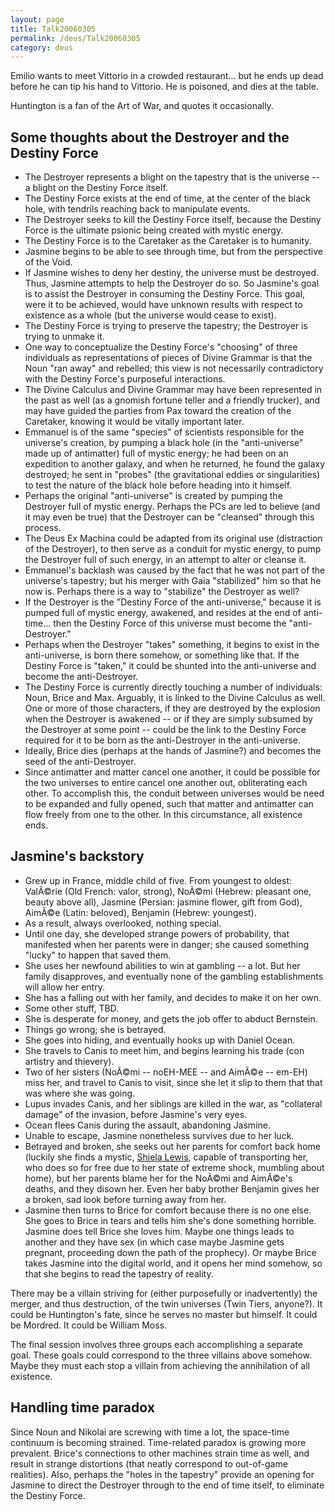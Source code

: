 ```yaml
---
layout: page
title: Talk20060305
permalink: /deus/Talk20060305
category: deus
---
```

Emilio wants to meet Vittorio in a crowded restaurant... but he ends up dead before he can tip his hand to Vittorio. He is poisoned, and dies at the table.

Huntington is a fan of the Art of War, and quotes it occasionally.

## Some thoughts about the Destroyer and the Destiny Force
* The Destroyer represents a blight on the tapestry that is the universe -- a blight on the Destiny Force itself.
* The Destiny Force exists at the end of time, at the center of the black hole, with tendrils reaching back to manipulate events.
* The Destroyer seeks to kill the Destiny Force itself, because the Destiny Force is the ultimate psionic being created with mystic energy.
* The Destiny Force is to the Caretaker as the Caretaker is to humanity.
* Jasmine begins to be able to see through time, but from the perspective of the Void.
* If Jasmine wishes to deny her destiny, the universe must be destroyed. Thus, Jasmine attempts to help the Destroyer do so. So Jasmine's goal is to assist the Destroyer in consuming the Destiny Force. This goal, were it to be achieved, would have unknown results with respect to existence as a whole (but the universe would cease to exist).
* The Destiny Force is trying to preserve the tapestry; the Destroyer is trying to unmake it.
* One way to conceptualize the Destiny Force's &quot;choosing&quot; of three individuals as representations of pieces of Divine Grammar is that the Noun &quot;ran away&quot; and rebelled; this view is not necessarily contradictory with the Destiny Force's purposeful interactions.
* The Divine Calculus and Divine Grammar may have been represented in the past as well (as a gnomish fortune teller and a friendly trucker), and may have guided the parties from Pax toward the creation of the Caretaker, knowing it would be vitally important later.
* Emmanuel is of the same &quot;species&quot; of scientists responsible for the universe's creation, by pumping a black hole (in the &quot;anti-universe&quot; made up of antimatter) full of mystic energy; he had been on an expedition to another galaxy, and when he returned, he found the galaxy destroyed; he sent in &quot;probes&quot; (the gravitational eddies or singularities) to test the nature of the black hole before heading into it himself.
* Perhaps the original &quot;anti-universe&quot; is created by pumping the Destroyer full of mystic energy. Perhaps the PCs are led to believe (and it may even be true) that the Destroyer can be &quot;cleansed&quot; through this process.
* The Deus Ex Machina could be adapted from its original use (distraction of the Destroyer), to then serve as a conduit for mystic energy, to pump the Destroyer full of such energy, in an attempt to alter or cleanse it.
* Emmanuel's backlash was caused by the fact that he was not part of the universe's tapestry; but his merger with Gaia &quot;stabilized&quot; him so that he now is. Perhaps there is a way to &quot;stabilize&quot; the Destroyer as well?
* If the Destroyer is the &quot;Destiny Force of the anti-universe,&quot; because it is pumped full of mystic energy, awakened, and resides at the end of anti-time... then the Destiny Force of this universe must become the &quot;anti-Destroyer.&quot;
* Perhaps when the Destroyer &quot;takes&quot; something, it begins to exist in the anti-universe, is born there somehow, or something like that. If the Destiny Force is &quot;taken,&quot; it could be shunted into the anti-universe and become the anti-Destroyer.
* The Destiny Force is currently directly touching a number of individuals: Noun, Brice and Max. Arguably, it is linked to the Divine Calculus as well. One or more of those characters, if they are destroyed by the explosion when the Destroyer is awakened -- or if they are simply subsumed by the Destroyer at some point -- could be the link to the Destiny Force required for it to be born as the anti-Destroyer in the anti-universe.
* Ideally, Brice dies (perhaps at the hands of Jasmine?) and becomes the seed of the anti-Destroyer.
* Since antimatter and matter cancel one another, it could be possible for the two universes to entire cancel one another out, obliterating each other. To accomplish this, the conduit between universes would be need to be expanded and fully opened, such that matter and antimatter can flow freely from one to the other. In this circumstance, all existence ends.

## Jasmine's backstory
* Grew up in France, middle child of five. From youngest to oldest: ValÃ©rie (Old French: valor, strong), NoÃ©mi (Hebrew: pleasant one, beauty above all), Jasmine (Persian: jasmine flower, gift from God), AimÃ©e (Latin: beloved), Benjamin (Hebrew: youngest).
* As a result, always overlooked, nothing special.
* Until one day, she developed strange powers of probability, that manifested when her parents were in danger; she caused something &quot;lucky&quot; to happen that saved them.
* She uses her newfound abilities to win at gambling -- a lot. But her family disapproves, and eventually none of the gambling establishments will allow her entry.
* She has a falling out with her family, and decides to make it on her own.
* Some other stuff, TBD.
* She is desperate for money, and gets the job offer to abduct Bernstein.
* Things go wrong; she is betrayed.
* She goes into hiding, and eventually hooks up with Daniel Ocean.
* She travels to Canis to meet him, and begins learning his trade (con artistry and thievery).
* Two of her sisters (NoÃ©mi -- noEH-MEE -- and AimÃ©e -- em-EH) miss her, and travel to Canis to visit, since she let it slip to them that that was where she was going.
* Lupus invades Canis, and her siblings are killed in the war, as &quot;collateral damage&quot; of the invasion, before Jasmine's very eyes.
* Ocean flees Canis during the assault, abandoning Jasmine.
* Unable to escape, Jasmine nonetheless survives due to her luck.
* Betrayed and broken, she seeks out her parents for comfort back home (luckily she finds a mystic, [Shiela Lewis](NPCLewis), capable of transporting her, who does so for free due to her state of extreme shock, mumbling about home), but her parents blame her for the NoÃ©mi and AimÃ©e's deaths, and they disown her. Even her baby brother Benjamin gives her a broken, sad look before turning away from her.
* Jasmine then turns to Brice for comfort because there is no one else. She goes to Brice in tears and tells him she's done something horrible. Jasmine does tell Brice she loves him. Maybe one things leads to another and they have sex (in which case maybe Jasmine gets pregnant, proceeding down the path of the prophecy). Or maybe Brice takes Jasmine into the digital world, and it opens her mind somehow, so that she begins to read the tapestry of reality.

There may be a villain striving for (either purposefully or inadvertently) the merger, and thus destruction, of the twin universes (Twin Tiers, anyone?). It could be Huntington's fate, since he serves no master but himself. It could be Mordred. It could be William Moss.

The final session involves three groups each accomplishing a separate goal. These goals could correspond to the three villains above somehow. Maybe they must each stop a villain from achieving the annihilation of all existence.

## Handling time paradox
Since Noun and Nikolai are screwing with time a lot, the space-time continuum is becoming strained. Time-related paradox is growing more prevalent. Brice's connections to other machines strain time as well, and result in strange distortions (that neatly correspond to out-of-game realities). Also, perhaps the &quot;holes in the tapestry&quot; provide an opening for Jasmine to direct the Destroyer through to the end of time itself, to eliminate the Destiny Force.

